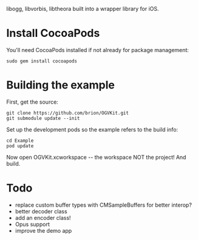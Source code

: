 libogg, libvorbis, libtheora built into a wrapper library for iOS.

# Install CocoaPods

You'll need CocoaPods installed if not already for package management:

```
sudo gem install cocoapods
```

# Building the example

First, get the source:

```
git clone https://github.com/brion/OGVKit.git
git submodule update --init
```

Set up the development pods so the example refers to the build info:

```
cd Example
pod update
```

Now open OGVKit.xcworkspace -- the workspace NOT the project! And build.


# Todo

* replace custom buffer types with CMSampleBuffers for better interop?
* better decoder class
* add an encoder class!
* Opus support
* improve the demo app
